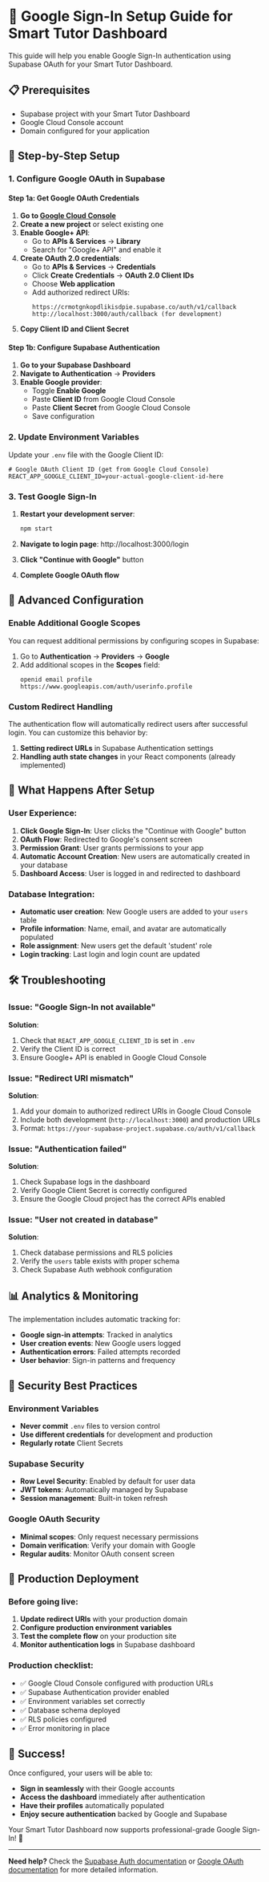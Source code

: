 # 🔐 Google Sign-In Setup Guide for Smart Tutor Dashboard

This guide will help you enable Google Sign-In authentication using Supabase OAuth for your Smart Tutor Dashboard.

## 📋 Prerequisites

- Supabase project with your Smart Tutor Dashboard
- Google Cloud Console account
- Domain configured for your application

## 🚀 Step-by-Step Setup

### 1. Configure Google OAuth in Supabase

#### **Step 1a: Get Google OAuth Credentials**

1. **Go to [Google Cloud Console](https://console.cloud.google.com/)**
2. **Create a new project** or select existing one
3. **Enable Google+ API**:
   - Go to **APIs & Services** → **Library**
   - Search for "Google+ API" and enable it
4. **Create OAuth 2.0 credentials**:
   - Go to **APIs & Services** → **Credentials**
   - Click **Create Credentials** → **OAuth 2.0 Client IDs**
   - Choose **Web application**
   - Add authorized redirect URIs:
     ```
     https://crmotgnkopdlikisdpie.supabase.co/auth/v1/callback
     http://localhost:3000/auth/callback (for development)
     ```
5. **Copy Client ID and Client Secret**

#### **Step 1b: Configure Supabase Authentication**

1. **Go to your Supabase Dashboard**
2. **Navigate to Authentication** → **Providers**
3. **Enable Google provider**:
   - Toggle **Enable Google**
   - Paste **Client ID** from Google Cloud Console
   - Paste **Client Secret** from Google Cloud Console
   - Save configuration

### 2. Update Environment Variables

Update your `.env` file with the Google Client ID:

```env
# Google OAuth Client ID (get from Google Cloud Console)
REACT_APP_GOOGLE_CLIENT_ID=your-actual-google-client-id-here
```

### 3. Test Google Sign-In

1. **Restart your development server**:
   ```bash
   npm start
   ```

2. **Navigate to login page**: http://localhost:3000/login

3. **Click "Continue with Google"** button

4. **Complete Google OAuth flow**

## 🔧 Advanced Configuration

### Enable Additional Google Scopes

You can request additional permissions by configuring scopes in Supabase:

1. Go to **Authentication** → **Providers** → **Google**
2. Add additional scopes in the **Scopes** field:
   ```
   openid email profile https://www.googleapis.com/auth/userinfo.profile
   ```

### Custom Redirect Handling

The authentication flow will automatically redirect users after successful login. You can customize this behavior by:

1. **Setting redirect URLs** in Supabase Authentication settings
2. **Handling auth state changes** in your React components (already implemented)

## 🎯 What Happens After Setup

### **User Experience:**
1. **Click Google Sign-In**: User clicks the "Continue with Google" button
2. **OAuth Flow**: Redirected to Google's consent screen
3. **Permission Grant**: User grants permissions to your app
4. **Automatic Account Creation**: New users are automatically created in your database
5. **Dashboard Access**: User is logged in and redirected to dashboard

### **Database Integration:**
- **Automatic user creation**: New Google users are added to your `users` table
- **Profile information**: Name, email, and avatar are automatically populated
- **Role assignment**: New users get the default 'student' role
- **Login tracking**: Last login and login count are updated

## 🛠️ Troubleshooting

### Issue: "Google Sign-In not available"
**Solution**: 
1. Check that `REACT_APP_GOOGLE_CLIENT_ID` is set in `.env`
2. Verify the Client ID is correct
3. Ensure Google+ API is enabled in Google Cloud Console

### Issue: "Redirect URI mismatch"
**Solution**:
1. Add your domain to authorized redirect URIs in Google Cloud Console
2. Include both development (`http://localhost:3000`) and production URLs
3. Format: `https://your-supabase-project.supabase.co/auth/v1/callback`

### Issue: "Authentication failed"
**Solution**:
1. Check Supabase logs in the dashboard
2. Verify Google Client Secret is correctly configured
3. Ensure the Google Cloud project has the correct APIs enabled

### Issue: "User not created in database"
**Solution**:
1. Check database permissions and RLS policies
2. Verify the `users` table exists with proper schema
3. Check Supabase Auth webhook configuration

## 📊 Analytics & Monitoring

The implementation includes automatic tracking for:
- **Google sign-in attempts**: Tracked in analytics
- **User creation events**: New Google users logged
- **Authentication errors**: Failed attempts recorded
- **User behavior**: Sign-in patterns and frequency

## 🔐 Security Best Practices

### Environment Variables
- **Never commit** `.env` files to version control
- **Use different credentials** for development and production
- **Regularly rotate** Client Secrets

### Supabase Security
- **Row Level Security**: Enabled by default for user data
- **JWT tokens**: Automatically managed by Supabase
- **Session management**: Built-in token refresh

### Google OAuth Security
- **Minimal scopes**: Only request necessary permissions
- **Domain verification**: Verify your domain with Google
- **Regular audits**: Monitor OAuth consent screen

## 🚀 Production Deployment

### Before going live:

1. **Update redirect URIs** with your production domain
2. **Configure production environment variables**
3. **Test the complete flow** on your production site
4. **Monitor authentication logs** in Supabase dashboard

### Production checklist:
- ✅ Google Cloud Console configured with production URLs
- ✅ Supabase Authentication provider enabled
- ✅ Environment variables set correctly
- ✅ Database schema deployed
- ✅ RLS policies configured
- ✅ Error monitoring in place

## 🎉 Success!

Once configured, your users will be able to:
- **Sign in seamlessly** with their Google accounts
- **Access the dashboard** immediately after authentication
- **Have their profiles** automatically populated
- **Enjoy secure authentication** backed by Google and Supabase

Your Smart Tutor Dashboard now supports professional-grade Google Sign-In! 🎯

---

**Need help?** Check the [Supabase Auth documentation](https://supabase.com/docs/guides/auth) or [Google OAuth documentation](https://developers.google.com/identity/protocols/oauth2) for more detailed information.
